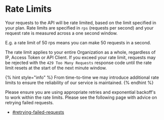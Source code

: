 # Rate Limits

Your requests to the API will be rate limited, based on the limit specified in your plan. Rate limits are specified in `rps` (requests per second) and your request rate is measured across a one second window.

E.g. a rate limit of 50 rps means you can make 50 requests in a second.

The rate limit applies to your entire Organization as a whole, regardless of IP, Access Token or API Client. If you exceed your rate limit, requests may be rejected with the `429 Too Many Requests` response code until the rate limit resets at the start of the next minute window.

{% hint style="info" %}
From time-to-time we may introduce additional rate limits to ensure the reliability of our service is maintained.
{% endhint %}

Please ensure you are using appropriate retries and exponential backoff's to work within the rate limits. Please see the following page with advice on retrying failed requests.

* [#retrying-failed-requests](troubleshooting.md#retrying-failed-requests "mention")
